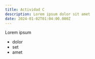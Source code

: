 ```yaml
---
title: Actividad C
description: Lorem ipsum dolor sit amet
date: 2024-01-02T01:04:00.000Z
---
```


Lorem ipsum

- dolor
- set
- amet
